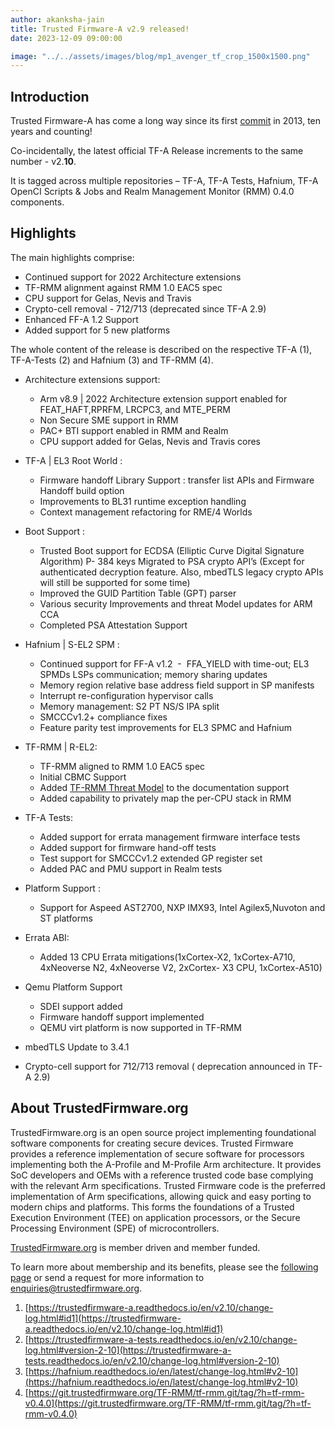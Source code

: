 ```yaml
---
author: akanksha-jain
title: Trusted Firmware-A v2.9 released!
date: 2023-12-09 09:00:00

image: "../../assets/images/blog/mp1_avenger_tf_crop_1500x1500.png"
---
```


## Introduction

Trusted Firmware-A has come a long way since its first [commit](https://review.trustedfirmware.org/plugins/gitiles/TF-A/trusted-firmware-a/+/4f6ad66ae9fcc8bcb3b0fcee10b7ab1ffcaf1a56) in 2013, ten years and counting!

Co-incidentally, the latest official TF-A Release increments to the same number - v2.**10**.

It is tagged across multiple repositories – TF-A, TF-A Tests, Hafnium, TF-A OpenCI Scripts &amp;
Jobs and Realm Management Monitor (RMM) 0.4.0 components.

## Highlights

The main highlights comprise:

- Continued support for 2022 Architecture extensions
- TF-RMM alignment against RMM 1.0 EAC5 spec
- CPU support for Gelas, Nevis and Travis 
- Crypto-cell removal - 712/713 (deprecated since TF-A 2.9)
- Enhanced FF-A 1.2 Support 
- Added support for 5 new platforms

The whole content of the release is described on the respective TF-A (1), TF-A-Tests (2) and
Hafnium (3) and TF-RMM (4).

- Architecture extensions support:
  - Arm v8.9 | 2022 Architecture extension support enabled for FEAT_HAFT,RPRFM,
LRCPC3, and MTE_PERM
  - Non Secure SME support in RMM 
  - PAC+ BTI support enabled in RMM and Realm
  - CPU support added for Gelas, Nevis and Travis cores
- TF-A | EL3 Root World :
  - Firmware handoff Library Support : transfer list APIs and Firmware Handoff build
option
  - Improvements to BL31 runtime exception handling 
  - Context management refactoring for RME/4 Worlds 
- Boot Support :
  - Trusted Boot support for ECDSA (Elliptic Curve Digital Signature Algorithm) P-
384 keys
  Migrated to PSA crypto API’s (Except for authenticated decryption feature. Also,
mbedTLS legacy crypto APIs will still be supported for some time)
  - Improved the GUID Partition Table (GPT) parser
  - Various security Improvements and threat Model updates for ARM CCA
  - Completed PSA Attestation Support
- Hafnium | S-EL2 SPM :
  - Continued support for FF-A v1.2  -  FFA_YIELD with time-out; EL3 SPMDs LSPs
communication; memory sharing updates
  - Memory region relative base address field support in SP manifests
  - Interrupt re-configuration hypervisor calls
  - Memory management: S2 PT NS/S IPA split
  - SMCCCv1.2+ compliance fixes
  - Feature parity test improvements for EL3 SPMC and Hafnium
 
- TF-RMM | R-EL2:
  - TF-RMM aligned to RMM 1.0 EAC5 spec
  - Initial CBMC Support
  - Added [TF-RMM Threat Model](https://tf-rmm.readthedocs.io/en/latest/security/threat_model/index.html) to the documentation support
  - Added capability to privately map the per-CPU stack in RMM

- TF-A Tests:
  - Added support for errata management firmware interface tests
  - Added support for firmware hand-off tests
  - Test support for SMCCCv1.2 extended GP register set
  - Added PAC and PMU support in Realm tests
- Platform Support :
  - Support for Aspeed AST2700, NXP IMX93, Intel Agilex5,Nuvoton and ST
platforms
- Errata ABI:
  - Added 13 CPU Errata mitigations(1xCortex-X2, 1xCortex-A710, 4xNeoverse N2,
4xNeoverse V2, 2xCortex- X3 CPU, 1xCortex-A510)

- Qemu Platform Support
  - SDEI support added 
  - Firmware handoff support implemented
  - QEMU virt platform is now supported in TF-RMM
- mbedTLS Update to 3.4.1
- Crypto-cell support for 712/713 removal ( deprecation announced in TF-A 2.9)

## About TrustedFirmware.org

TrustedFirmware.org is an open source project implementing foundational software components for creating secure devices. Trusted Firmware provides a reference implementation of secure software for processors implementing both the A-Profile and M-Profile Arm architecture. It provides SoC developers and OEMs with a reference trusted code base complying with the relevant Arm specifications. Trusted Firmware code is the preferred implementation of Arm specifications, allowing quick and easy porting to modern chips and platforms. This forms the foundations of a Trusted Execution Environment (TEE) on application processors, or the Secure Processing Environment (SPE) of microcontrollers.

[TrustedFirmware.org](https://www.trustedfirmware.org) is member driven and member funded.

To learn more about membership and its benefits, please see the [following page](/about) or send a request for more information to enquiries@trustedfirmware.org.

1. [https://trustedfirmware-a.readthedocs.io/en/v2.10/change-log.html#id1](https://trustedfirmware-a.readthedocs.io/en/v2.10/change-log.html#id1)
2. [https://trustedfirmware-a-tests.readthedocs.io/en/v2.10/change-log.html#version-2-10](https://trustedfirmware-a-tests.readthedocs.io/en/v2.10/change-log.html#version-2-10)
3. [https://hafnium.readthedocs.io/en/latest/change-log.html#v2-10](https://hafnium.readthedocs.io/en/latest/change-log.html#v2-10)
4. [https://git.trustedfirmware.org/TF-RMM/tf-rmm.git/tag/?h=tf-rmm-v0.4.0](https://git.trustedfirmware.org/TF-RMM/tf-rmm.git/tag/?h=tf-rmm-v0.4.0)
